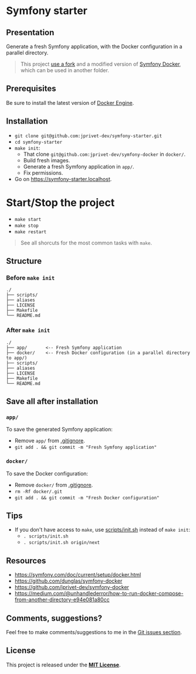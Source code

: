 # Symfony starter

## Presentation

Generate a fresh Symfony application, with the Docker configuration in a parallel directory.

> This project [use a fork](git@github.com:jprivet-dev/symfony-docker) and a modified version of [Symfony Docker](https://github.com/dunglas/symfony-docker), which can be used in another folder.

## Prerequisites

Be sure to install the latest version of [Docker Engine](https://docs.docker.com/engine/install/).

## Installation
 
- `git clone git@github.com:jprivet-dev/symfony-starter.git`
- `cd symfony-starter`
- `make init`:
  - That clone `git@github.com:jprivet-dev/symfony-docker` in `docker/`.
  - Build fresh images.
  - Generate a fresh Symfony application in `app/`.
  - Fix permissions.
- Go on https://symfony-starter.localhost.

# Start/Stop the project

- `make start`
- `make stop`
- `make restart`

> See all shorcuts for the most common tasks with `make`.

## Structure

### Before `make init`

```
./
├── scripts/
├── aliases
├── LICENSE
├── Makefile
└── README.md
```

### After `make init`

```
./
├── app/       <-- Fresh Symfony application
├── docker/    <-- Fresh Docker configuration (in a parallel directory to app/)
├── scripts/
├── aliases
├── LICENSE
├── Makefile
└── README.md
```

## Save all after installation

### `app/`

To save the generated Symfony application:

- Remove `app/` from [.gitignore](.gitignore).
- `git add . && git commit -m "Fresh Symfony application"`

### `docker/`

To save the Docker configuration:

- Remove `docker/` from [.gitignore](.gitignore).
- `rm -Rf docker/.git`
- `git add . && git commit -m "Fresh Docker configuration"`

## Tips

- If you don't have access to `make`, use [scripts/init.sh](scripts/init.sh) instead of `make init`:
  - `. scripts/init.sh`
  - `. scripts/init.sh origin/next`

## Resources

- https://symfony.com/doc/current/setup/docker.html
- https://github.com/dunglas/symfony-docker
- https://github.com/jprivet-dev/symfony-docker
- https://medium.com/@unhandlederror/how-to-run-docker-compose-from-another-directory-e94e081a80cc

## Comments, suggestions?

Feel free to make comments/suggestions to me in the [Git issues section](https://github.com/jprivet-dev/symfony-starter/issues).

## License

This project is released under the [**MIT License**](https://github.com/jprivet-dev/symfony-starter/blob/main/LICENSE).